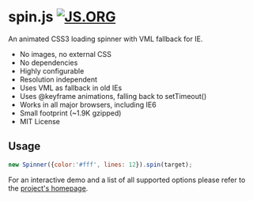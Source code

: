 # spin.js [![JS.ORG](https://img.shields.io/badge/js.org-spin-ffb400.svg?style=flat-square)](http://js.org)

An animated CSS3 loading spinner with VML fallback for IE.

 * No images, no external CSS
 * No dependencies
 * Highly configurable
 * Resolution independent
 * Uses VML as fallback in old IEs
 * Uses @keyframe animations, falling back to setTimeout()
 * Works in all major browsers, including IE6
 * Small footprint (~1.9K gzipped)
 * MIT License

## Usage

```javascript
new Spinner({color:'#fff', lines: 12}).spin(target);
```

For an interactive demo and a list of all supported options please refer to the [project's homepage](http://spin.js.org).
